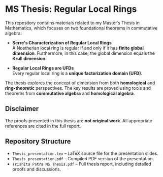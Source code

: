 # MS Thesis: Regular Local Rings

This repository contains materials related to my Master’s Thesis in Mathematics, which focuses on two foundational theorems in commutative algebra:

- **Serre's Characterization of Regular Local Rings**  
  A Noetherian local ring is regular if and only if it has **finite global dimension**. Furthermore, in this case, the global dimension equals the **Krull dimension**.

- **Regular Local Rings are UFDs**  
  Every regular local ring is a **unique factorization domain (UFD)**.

The thesis explores the concept of dimension from both **homological** and **ring-theoretic** perspectives. The key results are proved using tools and theorems from **commutative algebra** and **homological algebra**.

## Disclaimer

The proofs presented in this thesis are **not original work**. All appropriate references are cited in the full report.

## Repository Structure

- `Thesis_presentation.tex` – LaTeX source file for the presentation slides.
- `Thesis_presentation.pdf` – Compiled PDF version of the presentation.
- `Trishita Patra MS Thesis.pdf` – Full thesis report, including detailed proofs and discussions.

